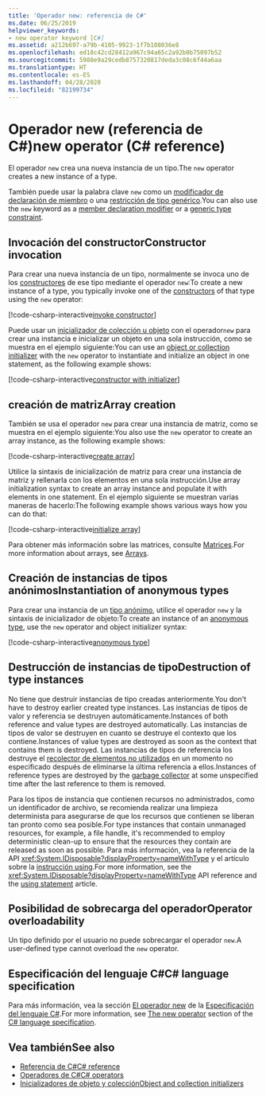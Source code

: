 ```yaml
---
title: 'Operador new: referencia de C#'
ms.date: 06/25/2019
helpviewer_keywords:
- new operator keyword [C#]
ms.assetid: a212b697-a79b-4105-9923-1f7b108036e8
ms.openlocfilehash: ed18c42cd28412a967c94a65c2a92b0b75097b52
ms.sourcegitcommit: 5988e9a29cedb8757320817deda3c08c6f44a6aa
ms.translationtype: HT
ms.contentlocale: es-ES
ms.lasthandoff: 04/28/2020
ms.locfileid: "82199734"
---
```

# <a name="new-operator-c-reference"></a><span data-ttu-id="28cde-102">Operador new (referencia de C#)</span><span class="sxs-lookup"><span data-stu-id="28cde-102">new operator (C# reference)</span></span>

<span data-ttu-id="28cde-103">El operador `new` crea una nueva instancia de un tipo.</span><span class="sxs-lookup"><span data-stu-id="28cde-103">The `new` operator creates a new instance of a type.</span></span>

<span data-ttu-id="28cde-104">También puede usar la palabra clave `new` como un [modificador de declaración de miembro](../keywords/new-modifier.md) o una [restricción de tipo genérico](../keywords/new-constraint.md).</span><span class="sxs-lookup"><span data-stu-id="28cde-104">You can also use the `new` keyword as a [member declaration modifier](../keywords/new-modifier.md) or a [generic type constraint](../keywords/new-constraint.md).</span></span>

## <a name="constructor-invocation"></a><span data-ttu-id="28cde-105">Invocación del constructor</span><span class="sxs-lookup"><span data-stu-id="28cde-105">Constructor invocation</span></span>

<span data-ttu-id="28cde-106">Para crear una nueva instancia de un tipo, normalmente se invoca uno de los [constructores](../../programming-guide/classes-and-structs/constructors.md) de ese tipo mediante el operador `new`:</span><span class="sxs-lookup"><span data-stu-id="28cde-106">To create a new instance of a type, you typically invoke one of the [constructors](../../programming-guide/classes-and-structs/constructors.md) of that type using the `new` operator:</span></span>

[!code-csharp-interactive[invoke constructor](snippets/NewOperator.cs#Constructor)]

<span data-ttu-id="28cde-107">Puede usar un [inicializador de colección u objeto](../../programming-guide/classes-and-structs/object-and-collection-initializers.md) con el operador`new` para crear una instancia e inicializar un objeto en una sola instrucción, como se muestra en el ejemplo siguiente:</span><span class="sxs-lookup"><span data-stu-id="28cde-107">You can use an [object or collection initializer](../../programming-guide/classes-and-structs/object-and-collection-initializers.md) with the `new` operator to instantiate and initialize an object in one statement, as the following example shows:</span></span>

[!code-csharp-interactive[constructor with initializer](snippets/NewOperator.cs#ConstructorWithInitializer)]

## <a name="array-creation"></a><span data-ttu-id="28cde-108">creación de matriz</span><span class="sxs-lookup"><span data-stu-id="28cde-108">Array creation</span></span>

<span data-ttu-id="28cde-109">También se usa el operador `new` para crear una instancia de matriz, como se muestra en el ejemplo siguiente:</span><span class="sxs-lookup"><span data-stu-id="28cde-109">You also use the `new` operator to create an array instance, as the following example shows:</span></span>

[!code-csharp-interactive[create array](snippets/NewOperator.cs#Array)]

<span data-ttu-id="28cde-110">Utilice la sintaxis de inicialización de matriz para crear una instancia de matriz y rellenarla con los elementos en una sola instrucción.</span><span class="sxs-lookup"><span data-stu-id="28cde-110">Use array initialization syntax to create an array instance and populate it with elements in one statement.</span></span> <span data-ttu-id="28cde-111">En el ejemplo siguiente se muestran varias maneras de hacerlo:</span><span class="sxs-lookup"><span data-stu-id="28cde-111">The following example shows various ways how you can do that:</span></span>

[!code-csharp-interactive[initialize array](snippets/NewOperator.cs#ArrayInitialization)]

<span data-ttu-id="28cde-112">Para obtener más información sobre las matrices, consulte [Matrices](../../programming-guide/arrays/index.md).</span><span class="sxs-lookup"><span data-stu-id="28cde-112">For more information about arrays, see [Arrays](../../programming-guide/arrays/index.md).</span></span>

## <a name="instantiation-of-anonymous-types"></a><span data-ttu-id="28cde-113">Creación de instancias de tipos anónimos</span><span class="sxs-lookup"><span data-stu-id="28cde-113">Instantiation of anonymous types</span></span>

<span data-ttu-id="28cde-114">Para crear una instancia de un [tipo anónimo](../../programming-guide/classes-and-structs/anonymous-types.md), utilice el operador `new` y la sintaxis de inicializador de objeto:</span><span class="sxs-lookup"><span data-stu-id="28cde-114">To create an instance of an [anonymous type](../../programming-guide/classes-and-structs/anonymous-types.md), use the `new` operator and object initializer syntax:</span></span>

[!code-csharp-interactive[anonymous type](snippets/NewOperator.cs#AnonymousType)]

## <a name="destruction-of-type-instances"></a><span data-ttu-id="28cde-115">Destrucción de instancias de tipo</span><span class="sxs-lookup"><span data-stu-id="28cde-115">Destruction of type instances</span></span>

<span data-ttu-id="28cde-116">No tiene que destruir instancias de tipo creadas anteriormente.</span><span class="sxs-lookup"><span data-stu-id="28cde-116">You don't have to destroy earlier created type instances.</span></span> <span data-ttu-id="28cde-117">Las instancias de tipos de valor y referencia se destruyen automáticamente.</span><span class="sxs-lookup"><span data-stu-id="28cde-117">Instances of both reference and value types are destroyed automatically.</span></span> <span data-ttu-id="28cde-118">Las instancias de tipos de valor se destruyen en cuanto se destruye el contexto que los contiene.</span><span class="sxs-lookup"><span data-stu-id="28cde-118">Instances of value types are destroyed as soon as the context that contains them is destroyed.</span></span> <span data-ttu-id="28cde-119">Las instancias de tipos de referencia los destruye el [recolector de elementos no utilizados](../../../standard/garbage-collection/index.md) en un momento no especificado después de eliminarse la última referencia a ellos.</span><span class="sxs-lookup"><span data-stu-id="28cde-119">Instances of reference types are destroyed by the [garbage collector](../../../standard/garbage-collection/index.md) at some unspecified time after the last reference to them is removed.</span></span>

<span data-ttu-id="28cde-120">Para los tipos de instancia que contienen recursos no administrados, como un identificador de archivo, se recomienda realizar una limpieza determinista para asegurarse de que los recursos que contienen se liberan tan pronto como sea posible.</span><span class="sxs-lookup"><span data-stu-id="28cde-120">For type instances that contain unmanaged resources, for example, a file handle, it's recommended to employ deterministic clean-up to ensure that the resources they contain are released as soon as possible.</span></span> <span data-ttu-id="28cde-121">Para más información, vea la referencia de la API <xref:System.IDisposable?displayProperty=nameWithType> y el artículo sobre la [instrucción using](../keywords/using-statement.md).</span><span class="sxs-lookup"><span data-stu-id="28cde-121">For more information, see the <xref:System.IDisposable?displayProperty=nameWithType> API reference and the [using statement](../keywords/using-statement.md) article.</span></span>

## <a name="operator-overloadability"></a><span data-ttu-id="28cde-122">Posibilidad de sobrecarga del operador</span><span class="sxs-lookup"><span data-stu-id="28cde-122">Operator overloadability</span></span>

<span data-ttu-id="28cde-123">Un tipo definido por el usuario no puede sobrecargar el operador `new`.</span><span class="sxs-lookup"><span data-stu-id="28cde-123">A user-defined type cannot overload the `new` operator.</span></span>

## <a name="c-language-specification"></a><span data-ttu-id="28cde-124">Especificación del lenguaje C#</span><span class="sxs-lookup"><span data-stu-id="28cde-124">C# language specification</span></span>

<span data-ttu-id="28cde-125">Para más información, vea la sección [El operador new](~/_csharplang/spec/expressions.md#the-new-operator) de la [Especificación del lenguaje C#](~/_csharplang/spec/introduction.md).</span><span class="sxs-lookup"><span data-stu-id="28cde-125">For more information, see [The new operator](~/_csharplang/spec/expressions.md#the-new-operator) section of the [C# language specification](~/_csharplang/spec/introduction.md).</span></span>

## <a name="see-also"></a><span data-ttu-id="28cde-126">Vea también</span><span class="sxs-lookup"><span data-stu-id="28cde-126">See also</span></span>

- [<span data-ttu-id="28cde-127">Referencia de C#</span><span class="sxs-lookup"><span data-stu-id="28cde-127">C# reference</span></span>](../index.md)
- [<span data-ttu-id="28cde-128">Operadores de C#</span><span class="sxs-lookup"><span data-stu-id="28cde-128">C# operators</span></span>](index.md)
- [<span data-ttu-id="28cde-129">Inicializadores de objeto y colección</span><span class="sxs-lookup"><span data-stu-id="28cde-129">Object and collection initializers</span></span>](../../programming-guide/classes-and-structs/object-and-collection-initializers.md)
